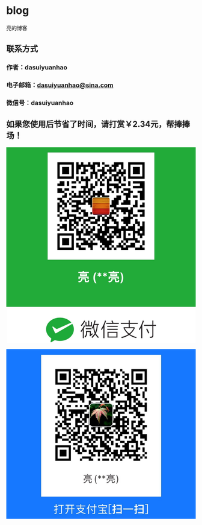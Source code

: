 # blog
亮的博客


## 联系方式
### 作者：dasuiyuanhao

### 电子邮箱：dasuiyuanhao@sina.com

### 微信号：dasuiyuanhao

## 如果您使用后节省了时间，请打赏￥2.34元，帮捧捧场！

![微信收款码](https://github.com/dasuiyuanhao/blog/blob/45ad1e7c2dd95edd804cb878f70fb7068e394b12/images/wodeweixinshoukuanma.png)

![支付宝收款码](https://github.com/dasuiyuanhao/blog/blob/7d11b7ff600e406c3a7611d9ad18e4f7153a4a38/images/wodezhifubaoshoukuanma.png)

